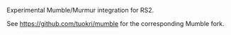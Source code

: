 Experimental Mumble/Murmur integration for RS2.


See https://github.com/tuokri/mumble for the corresponding Mumble fork.

